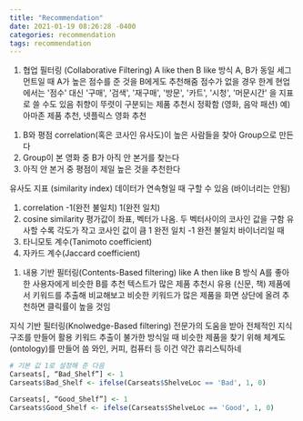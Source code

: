 ```yaml
---
title: "Recommendation"
date: 2021-01-19 08:26:28 -0400
categories: recommendation
tags: recommendation
---
```


1. 협업 필터링 (Collaborative Filtering)
A like then B like 방식
A, B가 동일 세그먼트일 때 A가 높은 점수를 준 것을 B에게도 추천해줌
점수가 없을 경우 한계
현업에서는 '점수' 대신 '구매', '검색', '재구매', '방문', '카트', '시청', '머문시간' 을 지표로 쓸 수도 있음
취향이 뚜렷이 구분되는 제품 추천시 정확함 (영화, 음악 패션)
예) 아마존 제품 추천, 넷플릭스 영화 추천

1) B와 평점 correlation(혹은 코사인 유사도)이 높은 사람들을 찾아 Group으로 만든다
2) Group이 본 영화 중 B가 아직 안 본거를 찾는다
3) 아직 안 본거 중 평점이 제일 높은 것을 추천한다

유사도 지표 (similarity index)
데이터가 연속형일 때 구할 수 있음 (바이너리는 안됨)
1) correlation -1(완전 불일치) 1(완전 일치)
2) cosine similarity 평가값이 좌표, 벡터가 나옴. 두 벡터사이의 코사인 값을 구함
유사할 수록 각도가 작고 코사인 값이 큼
1 완전 일치 -1 완전 불일치
바이너리일 때
1) 타니모토 계수(Tanimoto coefficient)
2) 자카드 계수(Jaccard coefficient)


1. 내용 기반 필터링(Contents-Based filtering)
like A then like B 방식
A를 좋아한 사용자에게 비슷한 B를 추천
텍스트가 많은 제품 추천시 유용 (신문, 책)
제품에서 키워드를 추출해 비교해보고 비슷한 키워드가 많은 제품을 화면 상단에 올려 추천하면 클릭률이 높을 것임

지식 기반 필터링(Knolwedge-Based filtering)
전문가의 도움을 받아 전체적인 지식 구조를 만들어 활용
키워드 추출이 불가한 방식일 때 비슷한 제품을 찾기 위해 체계도(ontology)를 만들어 씀
와인, 커피, 컴퓨터 등
이건 약간 휴리스틱하네



```r
# 기본 값 1로 설정해 준 다음
Carseats[, “Bad_Shelf”] <- 1
Carseats$Bad_Shelf <- ifelse(Carseats$ShelveLoc == 'Bad', 1, 0) 

Carseats[, “Good_Shelf”] <- 1
Carseats$Good_Shelf <- ifelse(Carseats$ShelveLoc == 'Good', 1, 0) 

